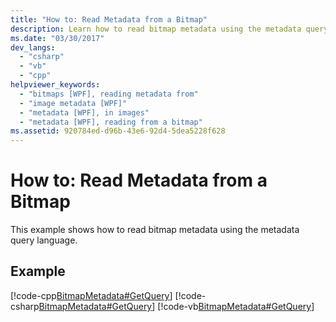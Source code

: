 ```yaml
---
title: "How to: Read Metadata from a Bitmap"
description: Learn how to read bitmap metadata using the metadata query language in Windows Presentation Foundation (WPF).
ms.date: "03/30/2017"
dev_langs: 
  - "csharp"
  - "vb"
  - "cpp"
helpviewer_keywords: 
  - "bitmaps [WPF], reading metadata from"
  - "image metadata [WPF]"
  - "metadata [WPF], in images"
  - "metadata [WPF], reading from a bitmap"
ms.assetid: 920784ed-d96b-43e6-92d4-5dea5228f628
---
```

# How to: Read Metadata from a Bitmap

This example shows how to read bitmap metadata using the metadata query language.  
  
## Example  

 [!code-cpp[BitmapMetadata#GetQuery](~/samples/snippets/cpp/VS_Snippets_Wpf/BitMapMetadata/CPP/BitmapMetadata.cpp#getquery)]
 [!code-csharp[BitmapMetadata#GetQuery](~/samples/snippets/csharp/VS_Snippets_Wpf/BitMapMetadata/CSharp/BitmapMetadata.cs#getquery)]
 [!code-vb[BitmapMetadata#GetQuery](~/samples/snippets/visualbasic/VS_Snippets_Wpf/BitMapMetadata/VB/BitmapMetadata.vb#getquery)]
